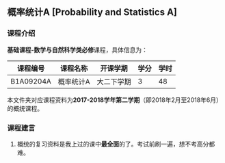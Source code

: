 ## 概率统计A [Probability and Statistics A]

### 课程介绍

**基础课程-数学与自然科学类必修**课程，具体信息为：

| 课程编号 | 课程名称 | 开课学期 | 学分 | 学时 |
| --- | --- | --- | --- | --- |
| B1A09204A | 概率统计A | 大二下学期 | 3 | 48 |

本文件夹对应课程资料为**2017-2018学年第二学期**（即2018年2月至2018年6月）的概统课程。

### 课程建言

1. 概统的复习资料是我上过的课中**最全面**的了。考试前刷一遍，想不考高分都难。
